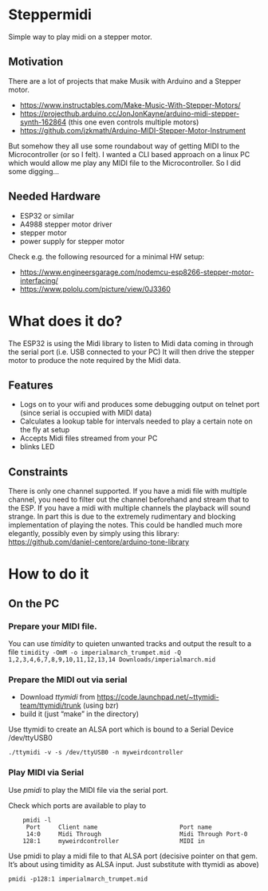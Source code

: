 # Steppermidi
Simple way to play midi on a stepper motor.

## Motivation
There are a lot of projects that make Musik with Arduino and a Stepper motor.
- https://www.instructables.com/Make-Music-With-Stepper-Motors/
- https://projecthub.arduino.cc/JonJonKayne/arduino-midi-stepper-synth-162864 (this one even controls multiple motors)
- https://github.com/jzkmath/Arduino-MIDI-Stepper-Motor-Instrument

But somehow they all use some roundabout way of getting MIDI to the Microcontroller (or so I felt). I wanted a CLI based approach on a linux PC which would allow me play any MIDI file to the Microcontroller. So I did some digging...


## Needed Hardware
- ESP32 or similar
- A4988 stepper motor driver
- stepper motor
- power supply for stepper motor

Check e.g. the following resourced for a minimal HW setup: 
- https://www.engineersgarage.com/nodemcu-esp8266-stepper-motor-interfacing/
- https://www.pololu.com/picture/view/0J3360


# What does it do?
The ESP32 is using the Midi library to listen to Midi data coming in through the serial port (i.e. USB connected to your PC)
It will then drive the stepper motor to produce the note required by the Midi data.

## Features
- Logs on to your wifi and produces some debugging output on telnet port (since serial is occupied with MIDI data)
- Calculates a lookup table for intervals needed to play a certain note on the fly at setup
- Accepts Midi files streamed from your PC
- blinks LED

## Constraints
There is only one channel supported. If you have a midi file with multiple channel, you need to filter out the channel beforehand and stream that to the ESP. If you have a midi with multiple channels the playback will sound strange.
In part this is due to the extremely rudimentary and blocking implementation of playing the notes. This could be handled much more elegantly, possibly even by simply using this library: https://github.com/daniel-centore/arduino-tone-library

# How to do it

## On the PC
### Prepare your MIDI file.
You can use _timidity_ to quieten unwanted tracks and output the result to a file
```timidity -OmM -o imperialmarch_trumpet.mid -Q 1,2,3,4,6,7,8,9,10,11,12,13,14 Downloads/imperialmarch.mid```

### Prepare the MIDI out via serial
- Download _ttymidi_ from https://code.launchpad.net/~ttymidi-team/ttymidi/trunk (using bzr)
- build it (just “make” in the directory)

Use ttymidi to create an ALSA port which is bound to a Serial Device /dev/ttyUSB0

```./ttymidi -v -s /dev/ttyUSB0 -n myweirdcontroller```

### Play MIDI via Serial
Use _pmidi_ to play the MIDI file via the serial port.

Check which ports are available to play to 
```
    pmidi -l
     Port     Client name                       Port name
     14:0     Midi Through                      Midi Through Port-0
    128:1     myweirdcontroller                 MIDI in
``` 

Use pmidi to play a midi file to that ALSA port (decisive pointer on that gem. It’s about using timidity as ALSA input. Just substitute with ttymidi as above)

```pmidi -p128:1 imperialmarch_trumpet.mid```
